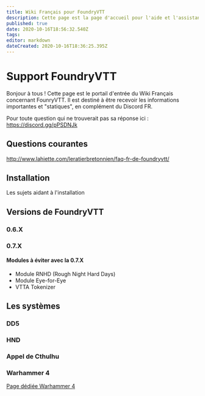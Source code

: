 ```yaml
---
title: Wiki Français pour FoundryVTT
description: Cette page est la page d'accueil pour l'aide et l'assistance sur FoundryVTT
published: true
date: 2020-10-16T18:56:32.540Z
tags: 
editor: markdown
dateCreated: 2020-10-16T18:36:25.395Z
---
```


# Support FoundryVTT
Bonjour à tous !
Cette page est le portail d'entrée du Wiki Français concernant FounryVTT. Il est destiné à être recevoir les informations importantes et "statiques", en complément du Discord FR.

Pour toute question qui ne trouverait pas sa réponse ici : https://discord.gg/pPSDNJk 

## Questions courantes

http://www.lahiette.com/leratierbretonnien/faq-fr-de-foundryvtt/ 

## Installation

Les sujets aidant à l'installation

## Versions de FoundryVTT

### 0.6.X

### 0.7.X

#### Modules à éviter avec la 0.7.X

- Module RNHD (Rough Night Hard Days)
- Module Eye-for-Eye
- VTTA Tokenizer


## Les systèmes

### DD5

### HND

### Appel de Cthulhu

### Warhammer 4

[Page dédiée Warhammer 4](/fr/fr-wfrp4e)
